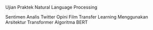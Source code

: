 Ujian Praktek Natural Language Processing

Sentimen Analis Twitter Opini Film Transfer Learning Menggunakan Arsitektur Transformer Algoritma BERT

